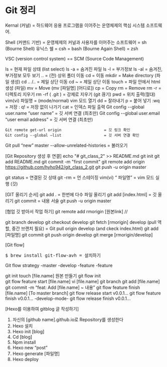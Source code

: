 # Git 정리

Kernal (커널) 
= 하드웨어 응용 프로그램을 이어주는 운영체제의 핵심 시스템 소프트웨어.

Shell (커맨드 기반)
= 운영체제의 커널과 사용자를 이어주는 소프트웨어
= sh (Bourne Shell) 유닉스 쉘
= csh
= bash (Bourne Again Shell)
= zsh 
	
VSC (version control system)
== SCM (Source Code Management)

ls 		= 현재 파일 상태 (list select) 
ls -a 		= 숨겨진 파일
ls -l 		= 부가정보
ls -al 		= 숨겨진, 부가정보 모두 보기
.. 		= (전) 상위 폴더 이동
cd 		= 이동
	mkdir 		= Make directory (파일 생성)
	cd .. /.. 	= 제일 상단 이동
cd ~  		= 제일 상단 이동
	touch 		= 파일 안에서 html 생성 (파일)
	mv 		= Move (mv [파일명] [어디로])
	cp 		= Copy
	rm 		= Remove
	rm -r 		= 디렉토리 지우기 
	rm -rf ( .git )	= 강제로 지우기 (git 끊기)
	pwd 		= 위치 출력(절대)
vim(vi) 파일명 	= (mode/normal) vim 모드 열기 
dd 		= 잘라내기
p 		= 붙어 넣기
:wq 		= 저장
: q! 		= 저장 없이 나가기
cat 		= 인덱스 파일 출력
Git config --global user.name “user name”			= 깃 서버 연결 (최초만)
	Git config  --global user.email “user email address”	= 깃 서버 연결 (최초만)
	
	Git remote get-url origin					= 깃 링크 확인
	Git config --global –list					= 깃 서버 연결 확인
Git pull “new” master --allow-unrelated-histories 		= 불러오기

[Git Repository 생성 후 연결]
echo "# git_class_2" >> README.md
git init
git add README.md
git commit -m "first commit"
git remote add origin https://github.com/hyho942/git_class_2.git
git push -u origin master

git status 			= 연결된 깃 상태
git -rm				= 언 스테이징
vim(vi) “ 파일명”		= vim 모드 실행 (깃)
	
[GIT 올리기 순서]
git add . 			= 한번에 다수 파일 올리기
git add [index.html] 		= 깃 올리기
git commit			= 내용 서술
git push -u origin master


[협업 깃 받아서 작업 하기]
git remote add rmorigin [원본link] // 

git branch develop
git checkout develop
git fetch [rmorigin] develop (pull 역할, 중간 브랜치 필요)
	= Git pull origin develop (and ckeck index.html)
git add [파일명]
git commit
git push origin develop
git merge [rmorigin/develop]

[Git flow]
<pre>$ brew install git-flow-avh = 설치하기</pre>

Git flow strategy
-master -develop -feature -feature

git init
touch [file.name] 원본 만들기
git flow init 				
git flow feature start [file.name]
vi [file.name]
git branch
git add [file.name]
git commit -m “feat: Add [file.name]
		~ 내용”
git flow feature finish [file.name]
	[To master branch]
git flow release start v0.0.1…
git flow feature finish v0.0.1…
-develop-mode-
git flow release finish v0.0.1…

[Hexo를 이용하여 gitblog 글 작성하기]

1.	자신의 [github name].github.io로 Repository를 생성한다
2.	Hexo 설치
3.	Hexo init [blog]
4.	Cd [blog]
5.	Npm install
6.	Hexo new “post”
7.	Hexo generate [파일명]
8.	Hexo deploy
